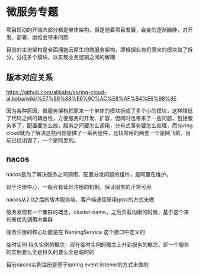 # 微服务专题

项目启动的开端大部分都是单体架构，但是随着项目发展，会变的逐渐臃肿，对开发、部署、运维会带来问题

目前的主流架构是全面拥抱云原生的微服务架构，即根据业务将原来的模块做了拆分，分成多个模块，以实现业务逻辑之间的解耦

## 版本对应关系

https://github.com/alibaba/spring-cloud-alibaba/wiki/%E7%89%88%E6%9C%AC%E8%AF%B4%E6%98%8E

因为各种原因，微服务架构把原来一个单体的模块拆成了多个小的模块，这样降低了代码之间的耦合性，方便服务的开发、扩容，但同时也带来了一些问题，包括服务多了，配置要怎么放，服务之间要怎么调用，分布式事务要怎么处理，而spring cloud就为了解决这些问题提供了一系列组件，比较常用的两套一个是网飞的，目前已经闭源了，一个是阿里的。

## nacos

nacos是为了解决服务之间调用、配置分发问题的组件，是阿里在维护。

对于注册中心，一般会有延迟注册的机制，保证服务的正常可用



nacos从2.0之后的版本服务端、客户端通信采用grpc的方式来做

服务发现有一个集群的概念，cluster-name，之后负载均衡的时候，基于这个来判断优先调用本集群

服务注册的核心功能是在 NamingService 这个接口中定义的

临时实例 持久实例的概念，现在临时实例的概念上升到服务的概念，即一个服务的实例要么全是持久的要么全是临时的

目前nacos实例注册是基于spring event listener的方式来做的

